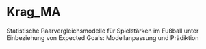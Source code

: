 # Krag_MA
Statistische Paarvergleichsmodelle für Spielstärken im Fußball  unter Einbeziehung von Expected Goals: Modellanpassung und Prädiktion
